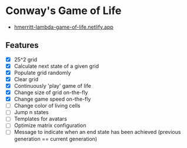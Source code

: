 # Conway's Game of Life
- [hmerritt-lambda-game-of-life.netlify.app](https://hmerritt-lambda-game-of-life.netlify.app/)


## Features

- [x] 25^2 grid
- [x] Calculate next state of a given grid
- [x] Populate grid randomly
- [x] Clear grid
- [x] Continuously 'play' game of life
- [x] Change size of grid on-the-fly
- [x] Change game speed on-the-fly
- [ ] Change color of living cells
- [ ] Jump n states
- [ ] Templates for avatars
- [ ] Optimize matrix configuration
- [ ] Message to indicate when an end state has been achieved (previous generation == current generation)
